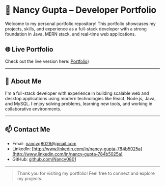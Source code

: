 # 💼 Nancy Gupta – Developer Portfolio

Welcome to my personal portfolio repository! This portfolio showcases my projects, skills, and experience as a full-stack developer with a strong foundation in Java, MERN stack, and real-time web applications.

## 🌐 Live Portfolio

Check out the live version here: [Portfolio](https://my-portfolio-ub6m.vercel.app/))

---

## 📌 About Me

I'm a full-stack developer with experience in building scalable web and desktop applications using modern technologies like React, Node.js, Java, and MySQL. I enjoy solving problems, learning new tools, and working in collaborative environments.

---

## 📫 Contact Me

- Email: [nancyg8029@gmail.com](mailto:nancyg8029@gmail.com)  
- LinkedIn: [http://www.linkedin.com/in/nancy-gupta-784b5025a](http://www.linkedin.com/in/nancy-gupta-784b5025a)  
- GitHub: [github.com/Nancy0801](https://github.com/Nancy0801)

---

> Thank you for visiting my portfolio! Feel free to connect and explore my projects.
